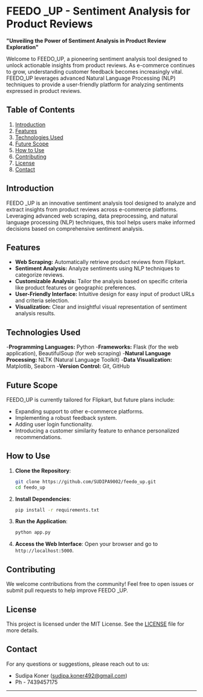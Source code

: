 # FEEDO _UP - Sentiment Analysis for Product Reviews

**"Unveiling the Power of Sentiment Analysis in Product Review Exploration"**

Welcome to FEEDO_UP, a pioneering sentiment analysis tool designed to unlock actionable insights from product reviews. As e-commerce continues to grow, understanding customer feedback becomes increasingly vital. FEEDO_UP leverages advanced Natural Language Processing (NLP) techniques to provide a user-friendly platform for analyzing sentiments expressed in product reviews.

## Table of Contents
1. [Introduction](#introduction)
2. [Features](#features)
3. [Technologies Used](#Technologies-Used)
4. [Future Scope](#future-scope)
5. [How to Use](#how-to-use)
6. [Contributing](#contributing)
7. [License](#license)
8. [Contact](#contact)

## Introduction
FEEDO _UP is an innovative sentiment analysis tool designed to analyze and extract insights from product reviews across e-commerce platforms. Leveraging advanced web scraping, data preprocessing, and natural language processing (NLP) techniques, this tool helps users make informed decisions based on comprehensive sentiment analysis.

## Features
- **Web Scraping:** Automatically retrieve product reviews from Flipkart.
- **Sentiment Analysis:** Analyze sentiments using NLP techniques to categorize reviews.
- **Customizable Analysis:** Tailor the analysis based on specific criteria like product features or geographic preferences.
- **User-Friendly Interface:** Intuitive design for easy input of product URLs and criteria selection.
- **Visualization:** Clear and insightful visual representation of sentiment analysis results.

## Technologies Used
-**Programming Languages:** Python
-**Frameworks:** Flask (for the web application), BeautifulSoup (for web scraping)
-**Natural Language Processing:** NLTK (Natural Language Toolkit)
-**Data Visualization:** Matplotlib, Seaborn
-**Version Control:** Git, GitHub

## Future Scope
FEEDO_UP is currently tailored for Flipkart, but future plans include:
- Expanding support to other e-commerce platforms.
- Implementing a robust feedback system.
- Adding user login functionality.
- Introducing a customer similarity feature to enhance personalized recommendations.

## How to Use
1. **Clone the Repository**:
    ```bash
    git clone https://github.com/SUDIPA9002/feedo_up.git
    cd feedo_up
    ```

2. **Install Dependencies**:
    ```bash
    pip install -r requirements.txt
    ```

3. **Run the Application**:
    ```bash
    python app.py
    ```

4. **Access the Web Interface**:
    Open your browser and go to `http://localhost:5000`.

## Contributing
We welcome contributions from the community! Feel free to open issues or submit pull requests to help improve FEEDO _UP.

## License
This project is licensed under the MIT License. See the [LICENSE](LICENSE) file for more details.

## Contact
For any questions or suggestions, please reach out to us:
- Sudipa Koner (sudipa.koner492@gmail.com)
- Ph - 7439457175

---
